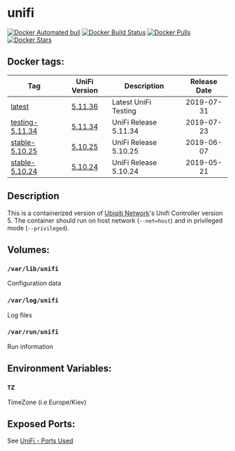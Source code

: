 # unifi

[![Docker Automated buil](https://img.shields.io/docker/automated/alexl78/unifi.svg)]() [![Docker Build Status](https://img.shields.io/docker/build/alexl78/unifi.svg)]() [![Docker Pulls](https://img.shields.io/docker/pulls/alexl78/unifi.svg)]() [![Docker Stars](https://img.shields.io/docker/stars/alexl78/unifi.svg)]()

## Docker tags:
| Tag | UniFi Version | Description | Release Date |
| --- | :---: | --- | :---: |
| [latest](https://github.com/alexl78/docker-unifi/blob/master/Dockerfile) | [5.11.36](https://community.ui.com/releases/UniFi-Network-Controller-5-11-36/a888e5ed-be25-4b81-8949-a677f9e09f3d) | Latest UniFi Testing | 2019-07-31|
| [testing-5.11.34](https://github.com/alexl78/docker-unifi/blob/testing-5.11.34/Dockerfile) | [5.11.34](https://community.ui.com/releases/UniFi-Network-Controller-5-11-34/d0aead68-714b-4802-a984-ed65adbd6a50) | UniFi Release 5.11.34 | 2019-07-23|
| [stable-5.10.25](https://github.com/alexl78/docker-unifi/blob/stable-5.10.25/Dockerfile) | [5.10.25](https://community.ui.com/releases/UniFi-Network-Controller-5-10-25-Stable-Candidate-has-been-released-5-10-25/fe80dc17-6a4d-4d72-bb57-4ae6fe89f341) | UniFi Release 5.10.25 | 2019-06-07|
| [stable-5.10.24](https://github.com/alexl78/docker-unifi/blob/stable-5.10.24/Dockerfile) | [5.10.24](https://community.ui.com/releases/UniFi-Network-Controller-5-10-24-Stable-has-been-released-5-10-24/793b8c61-3c86-4e48-a697-22f3c6c6e5a5) | UniFi Release 5.10.24 | 2019-05-21|

## Description
This is a containerized version of [Ubiqiti Network](https://www.ubnt.com/)'s Unifi Controller version 5.
The container should run on host network (`--net=host`) and in privileged mode (`--privileged`).

## Volumes:
### `/var/lib/unifi`
Configuration data

### `/var/log/unifi`
Log files

### `/var/run/unifi`
Run information

## Environment Variables:

### `TZ`

TimeZone (i.e Europe/Kiev)

## Exposed Ports:
See [UniFi - Ports Used](https://help.ubnt.com/hc/en-us/articles/218506997-UniFi-Ports-Used)

